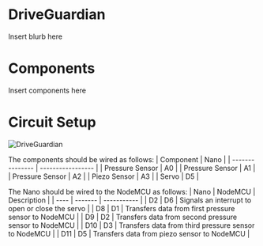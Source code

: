 # DriveGuardian
Insert blurb here
# Components
Insert components here
# Circuit Setup
![DriveGuardian](https://user-images.githubusercontent.com/104529664/235731490-873c727c-a60f-4a93-a61c-69f150ae1ba0.png)

The components should be wired as follows:
| Component       | Nano              |
| --------------- | ----------------- |
| Pressure Sensor | A0                |
| Pressure Sensor | A1                |
| Pressure Sensor | A2                |
| Piezo Sensor    | A3                |
| Servo           | D5                |

The Nano should be wired to the NodeMCU as follows:
| Nano | NodeMCU | Description |
| ---- | ------- | ----------- |
| D2 | D6 | Signals an interrupt to open or close the servo |
| D8 | D1 | Transfers data from first pressure sensor to NodeMCU |
| D9 | D2 | Transfers data from second pressure sensor to NodeMCU |
| D10 | D3 | Transfers data from third pressure sensor to NodeMCU |
| D11 | D5 | Transfers data from piezo sensor to NodeMCU |
